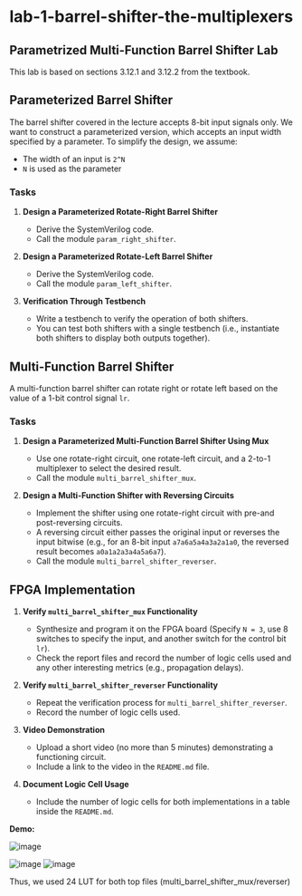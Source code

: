 # lab-1-barrel-shifter-the-multiplexers

## Parametrized Multi-Function Barrel Shifter Lab

This lab is based on sections 3.12.1 and 3.12.2 from the textbook.

## Parameterized Barrel Shifter

The barrel shifter covered in the lecture accepts 8-bit input signals only. We want to construct a parameterized version, which accepts an input width specified by a parameter. To simplify the design, we assume:
- The width of an input is `2^N`
- `N` is used as the parameter

### Tasks

1. **Design a Parameterized Rotate-Right Barrel Shifter**
   - Derive the SystemVerilog code.
   - Call the module `param_right_shifter`.

2. **Design a Parameterized Rotate-Left Barrel Shifter**
   - Derive the SystemVerilog code.
   - Call the module `param_left_shifter`.

3. **Verification Through Testbench**
   - Write a testbench to verify the operation of both shifters.
   - You can test both shifters with a single testbench (i.e., instantiate both shifters to display both outputs together).

## Multi-Function Barrel Shifter

A multi-function barrel shifter can rotate right or rotate left based on the value of a 1-bit control signal `lr`.

### Tasks

1. **Design a Parameterized Multi-Function Barrel Shifter Using Mux**
   - Use one rotate-right circuit, one rotate-left circuit, and a 2-to-1 multiplexer to select the desired result.
   - Call the module `multi_barrel_shifter_mux`.

2. **Design a Multi-Function Shifter with Reversing Circuits**
   - Implement the shifter using one rotate-right circuit with pre-and post-reversing circuits.
   - A reversing circuit either passes the original input or reverses the input bitwise (e.g., for an 8-bit input `a7a6a5a4a3a2a1a0`, the reversed result becomes `a0a1a2a3a4a5a6a7`).
   - Call the module `multi_barrel_shifter_reverser`.

## FPGA Implementation

1. **Verify `multi_barrel_shifter_mux` Functionality**
   - Synthesize and program it on the FPGA board (Specify `N = 3`, use 8 switches to specify the input, and another switch for the control bit `lr`).
   - Check the report files and record the number of logic cells used and any other interesting metrics (e.g., propagation delays).

2. **Verify `multi_barrel_shifter_reverser` Functionality**
   - Repeat the verification process for `multi_barrel_shifter_reverser`.
   - Record the number of logic cells used.

3. **Video Demonstration**
   - Upload a short video (no more than 5 minutes) demonstrating a functioning circuit.
   - Include a link to the video in the `README.md` file.

4. **Document Logic Cell Usage**
   - Include the number of logic cells for both implementations in a table inside the `README.md`.

**Demo:**

![image](https://github.com/user-attachments/assets/6c821729-466e-4b00-93f2-d837311f9073)

![image](https://github.com/user-attachments/assets/652ddca3-f865-4d48-ad01-ab544aaf4a87)
![image](https://github.com/user-attachments/assets/549ec9d3-615e-4985-a893-97ea8eb4a5f4)

Thus, we used 24 LUT for both top files (multi_barrel_shifter_mux/reverser)
